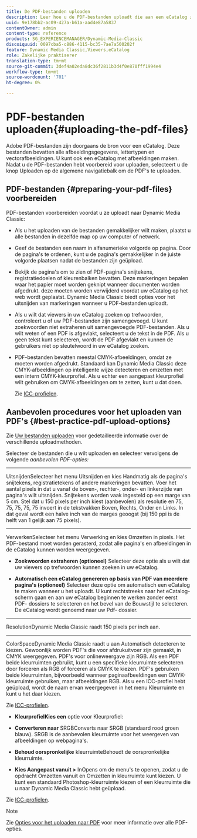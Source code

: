 ```yaml
---
title: De PDF-bestanden uploaden
description: Leer hoe u de PDF-bestanden uploadt die aan een eCatalog zijn gekoppeld.
uuid: 9e178bb2-ac09-427a-b61a-aad4e87a5837
contentOwner: admin
content-type: reference
products: SG_EXPERIENCEMANAGER/Dynamic-Media-Classic
discoiquuid: 0097cba5-c886-4115-bc35-7ae7a500202f
feature: Dynamic Media Classic,Viewers,eCatalog
role: Zakelijke praktiserer
translation-type: tm+mt
source-git-commit: 3def4a02eda8dc36f2811b3d4f0e870fff1994e4
workflow-type: tm+mt
source-wordcount: '701'
ht-degree: 0%

---
```



# PDF-bestanden uploaden{#uploading-the-pdf-files}

Adobe PDF-bestanden zijn doorgaans de bron voor een eCatalog. Deze bestanden bevatten alle afbeeldingsgegevens, lettertypen en vectorafbeeldingen. U kunt ook een eCatalog met afbeeldingen maken. Nadat u de PDF-bestanden hebt voorbereid voor uploaden, selecteert u de knop Uploaden op de algemene navigatiebalk om de PDF&#39;s te uploaden.

## PDF-bestanden {#preparing-your-pdf-files} voorbereiden

PDF-bestanden voorbereiden voordat u ze uploadt naar Dynamic Media Classic:

* Als u het uploaden van de bestanden gemakkelijker wilt maken, plaatst u alle bestanden in dezelfde map op uw computer of netwerk.
* Geef de bestanden een naam in alfanumerieke volgorde op pagina. Door de pagina&#39;s te ordenen, kunt u de pagina&#39;s gemakkelijker in de juiste volgorde plaatsen nadat de bestanden zijn geüpload.
* Bekijk de pagina&#39;s om te zien of PDF-pagina&#39;s snijtekens, registratiedoelen of kleurenbalken bevatten. Deze markeringen bepalen waar het papier moet worden geknipt wanneer documenten worden afgedrukt. deze moeten worden verwijderd voordat uw eCatalog op het web wordt geplaatst. Dynamic Media Classic biedt opties voor het uitsnijden van markeringen wanneer u PDF-bestanden uploadt.
* Als u wilt dat viewers in uw eCatalog zoeken op trefwoorden, controleert u of uw PDF-bestanden zijn samengevoegd. U kunt zoekwoorden niet extraheren uit samengevoegde PDF-bestanden. Als u wilt weten of een PDF is afgevlakt, selecteert u de tekst in de PDF. Als u geen tekst kunt selecteren, wordt de PDF afgevlakt en kunnen de gebruikers niet op sleutelwoord in uw eCatalog zoeken.
* PDF-bestanden bevatten meestal CMYK-afbeeldingen, omdat ze moeten worden afgedrukt. Standaard kan Dynamic Media Classic deze CMYK-afbeeldingen op intelligente wijze detecteren en omzetten met een intern CMYK-kleurprofiel. Als u echter een aangepast kleurprofiel wilt gebruiken om CMYK-afbeeldingen om te zetten, kunt u dat doen.

   Zie [ICC-profielen](icc-profiles.md#icc_profiles).

## Aanbevolen procedures voor het uploaden van PDF&#39;s {#best-practice-pdf-upload-options}

Zie [Uw bestanden uploaden](uploading-files.md#uploading_your_files) voor gedetailleerde informatie over de verschillende uploadmethoden.

Selecteer de bestanden die u wilt uploaden en selecteer vervolgens de volgende *aanbevolen PDF-opties:*

* ****
UitsnijdenSelecteer het menu Uitsnijden en kies Handmatig als de pagina&#39;s snijtekens, registratietekens of andere markeringen bevatten. Voer het aantal pixels in dat u vanaf de boven-, rechter-, onder- en linkerzijde van pagina&#39;s wilt uitsnijden. Snijtekens worden vaak ingesteld op een marge van 5 cm. Stel dat u 150 pixels per inch kiest (aanbevolen) als resolutie en 75, 75, 75, 75, 75 invoert in de tekstvakken Boven, Rechts, Onder en Links. In dat geval wordt een halve inch van de marges geoogst (bij 150 ppi is de helft van 1 gelijk aan 75 pixels).

* ****
VerwerkenSelecteer het menu Verwerking en kies Omzetten in pixels. Het PDF-bestand moet worden gerasterd, zodat alle pagina&#39;s en afbeeldingen in de eCatalog kunnen worden weergegeven.

* **Zoekwoorden extraheren (optioneel)**
Selecteer deze optie als u wilt dat uw viewers op trefwoorden kunnen zoeken in uw eCatalog.

* **Automatisch een eCatalog genereren op basis van PDF van meerdere pagina&#39;s (optioneel)**
Selecteer deze optie om automatisch een eCatalog te maken wanneer u het uploadt. U kunt rechtstreeks naar het eCatalog-scherm gaan en aan uw eCatalog beginnen te werken zonder eerst PDF- dossiers te selecteren en het bevel van de Bouwstijl te selecteren. De eCatalog wordt genoemd naar uw Pdf- dossier.

* ****
ResolutionDynamic Media Classic raadt 150 pixels per inch aan.

* ****
ColorSpaceDynamic Media Classic raadt u aan Automatisch detecteren te kiezen. Gewoonlijk worden PDF&#39;s die voor afdrukuitvoer zijn gemaakt, in CMYK weergegeven. PDF&#39;s voor onlineweergave zijn RGB. Als een PDF beide kleurruimten gebruikt, kunt u een specifieke kleurruimte selecteren door forceren als RGB of forceren als CMYK te kiezen. PDF&#39;s gebruiken beide kleurruimten, bijvoorbeeld wanneer paginaafbeeldingen een CMYK-kleurruimte gebruiken, maar afbeeldingen RGB. Als u een ICC-profiel hebt geüpload, wordt de naam ervan weergegeven in het menu Kleurruimte en kunt u het daar kiezen.

   Zie [ICC-profielen](icc-profiles.md#icc_profiles).

* **KleurprofielKies een**
optie voor Kleurprofiel:

* **Converteren naar**
SRGBConverts naar SRGB (standaard rood groen blauw). SRGB is de aanbevolen kleurruimte voor het weergeven van afbeeldingen op webpagina&#39;s.

* **Behoud oorspronkelijke**
kleurruimteBehoudt de oorspronkelijke kleurruimte.

* **Kies Aangepast vanuit >**
InOpens om de menu&#39;s te openen, zodat u de opdracht Omzetten vanuit en Omzetten in kleurruimte kunt kiezen. U kunt een standaard Photoshop-kleurruimte kiezen of een kleurruimte die u naar Dynamic Media Classic hebt geüpload.

Zie [ICC-profielen](icc-profiles.md#icc_profiles).

>[!NOTE]
>
>Zie [Opties voor het uploaden naar PDF](pdfs.md#pdf_upload_options) voor meer informatie over alle PDF-opties.

